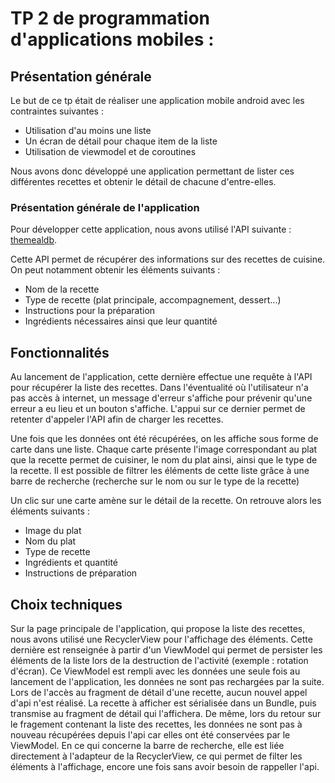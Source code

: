 # TP 2 de programmation d'applications mobiles : 

## Présentation générale

Le but de ce tp était de réaliser une application mobile android avec les contraintes suivantes :
 -  Utilisation d'au moins une liste
 -  Un écran de détail pour chaque item de la liste
 -  Utilisation de viewmodel et de coroutines

Nous avons donc développé une application permettant de lister ces différentes recettes et obtenir le détail de chacune d'entre-elles.

### Présentation générale de l'application

Pour développer cette application, nous avons utilisé l'API suivante : [themealdb](https://www.themealdb.com/api.php).

Cette API permet de récupérer des informations sur des recettes de cuisine. On peut notamment obtenir les éléments suivants :

- Nom de la recette
- Type de recette (plat principale, accompagnement, dessert...)
- Instructions pour la préparation
- Ingrédients nécessaires ainsi que leur quantité

## Fonctionnalités

Au lancement de l'application, cette dernière effectue une requête à l'API pour récupérer la liste des recettes. Dans l'éventualité où l'utilisateur n'a pas accès à internet, un message d'erreur s'affiche pour prévenir qu'une erreur a eu lieu et un bouton s'affiche. L'appui sur ce dernier permet de retenter d'appeler l'API afin de charger les recettes.

Une fois que les données ont été récupérées, on les affiche sous forme de carte dans une liste. Chaque carte présente l'image correspondant au plat que la recette permet de cuisiner, le nom du plat ainsi, ainsi que le type de la recette. Il est possible de filtrer les éléments de cette liste grâce à une barre de recherche (recherche sur le nom ou sur le type de la recette) 

Un clic sur une carte amène sur le détail de la recette. On retrouve alors les éléments suivants :

- Image du plat
- Nom du plat
- Type de recette
- Ingrédients et quantité
- Instructions de préparation

## Choix techniques

Sur la page principale de l'application, qui propose la liste des recettes, nous avons utilisé une RecyclerView pour l'affichage des éléments. Cette dernière est renseignée à partir d'un ViewModel qui permet de persister les éléments de la liste lors de la destruction de l'activité (exemple : rotation d'écran). Ce ViewModel est rempli avec les données une seule fois au lancement de l'application, les données ne sont pas rechargées par la suite.
Lors de l'accès au fragment de détail d'une recette, aucun nouvel appel d'api n'est réalisé. La recette à afficher est sérialisée dans un Bundle, puis transmise au fragment de détail qui l'affichera. De même, lors du retour sur le fragement contenant la liste des recettes, les données ne sont pas à nouveau récupérées depuis l'api car elles ont été conservées par le ViewModel.
En ce qui concerne la barre de recherche, elle est liée directement à l'adapteur de la RecyclerView, ce qui permet de filter les éléments à l'affichage, encore une fois sans avoir besoin de rappeller l'api.
